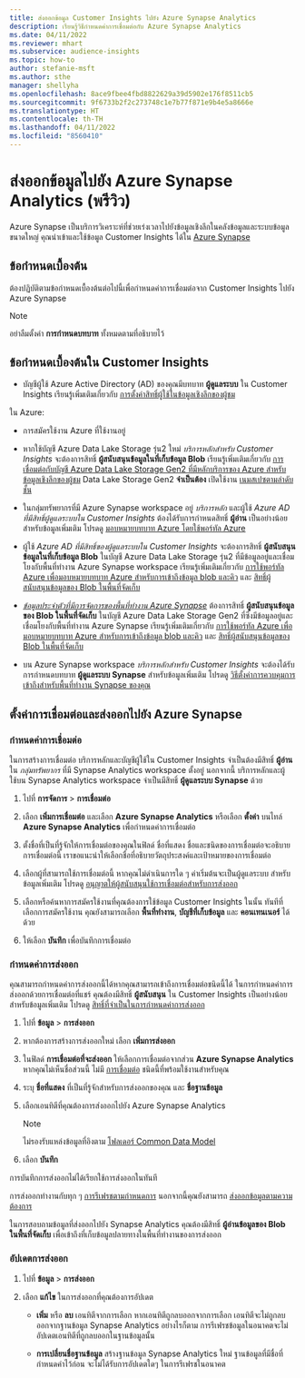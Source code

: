 ```yaml
---
title: ส่งออกข้อมูล Customer Insights ไปยัง Azure Synapse Analytics
description: เรียนรู้วิธีกำหนดค่าการเชื่อมต่อกับ Azure Synapse Analytics
ms.date: 04/11/2022
ms.reviewer: mhart
ms.subservice: audience-insights
ms.topic: how-to
author: stefanie-msft
ms.author: sthe
manager: shellyha
ms.openlocfilehash: 8ace9fbee4fbd8822629a39d5902e176f8511cb5
ms.sourcegitcommit: 9f6733b2f2c273748c1e7b77f871e9b4e5a8666e
ms.translationtype: HT
ms.contentlocale: th-TH
ms.lasthandoff: 04/11/2022
ms.locfileid: "8560410"
---
```

# <a name="export-data-to-azure-synapse-analytics-preview"></a>ส่งออกข้อมูลไปยัง Azure Synapse Analytics (พรีวิว)

Azure Synapse เป็นบริการวิเคราะห์ที่ช่วยเร่งเวลาไปยังข้อมูลเชิงลึกในคลังข้อมูลและระบบข้อมูลขนาดใหญ่ คุณนำเข้าและใช้ข้อมูล Customer Insights ได้ใน [Azure Synapse](/azure/synapse-analytics/overview-what-is)

## <a name="prerequisites"></a>ข้อกำหนดเบื้องต้น

ต้องปฏิบัติตามข้อกำหนดเบื้องต้นต่อไปนี้เพื่อกำหนดค่าการเชื่อมต่อจาก Customer Insights ไปยัง Azure Synapse

> [!NOTE]
> อย่าลืมตั้งค่า **การกำหนดบทบาท** ทั้งหมดตามที่อธิบายไว้  

## <a name="prerequisites-in-customer-insights"></a>ข้อกำหนดเบื้องต้นใน Customer Insights

* บัญชีผู้ใช้ Azure Active Directory (AD) ของคุณมีบทบาท **ผู้ดูแลระบบ** ใน Customer Insights เรียนรู้เพิ่มเติมเกี่ยวกับ [การตั้งค่าสิทธิ์ผู้ใช้ในข้อมูลเชิงลึกของผู้ชม](permissions.md#assign-roles-and-permissions)

ใน Azure: 

- การสมัครใช้งาน Azure ที่ใช้งานอยู่

- หากใช้บัญชี Azure Data Lake Storage รุ่น2 ใหม่ *บริการหลักสำหรับ Customer Insights* จะต้องการสิทธิ์ **ผู้สนับสนุนข้อมูลในที่เก็บข้อมูล Blob** เรียนรู้เพิ่มเติมเกี่ยวกับ [การเชื่อมต่อกับบัญชี Azure Data Lake Storage Gen2 ที่มีหลักบริการของ Azure สำหรับข้อมูลเชิงลึกของผู้ชม](connect-service-principal.md) Data Lake Storage Gen2 **จำเป็นต้อง** เปิดใช้งาน [เนมสเปซตามลำดับชั้น](/azure/storage/blobs/data-lake-storage-namespace)

- ในกลุ่มทรัพยากรที่มี Azure Synapse workspace อยู่ *บริการหลัก* และผู้ใช้ *Azure AD ที่มีสิทธิ์ผู้ดูแลระบบใน Customer Insights* ต้องได้รับการกำหนดสิทธิ์ **ผู้อ่าน** เป็นอย่างน้อย สำหรับข้อมูลเพิ่มเติม โปรดดู [มอบหมายบทบาท Azure โดยใช้พอร์ทัล Azure](/azure/role-based-access-control/role-assignments-portal)

- ผู้ใช้ *Azure AD ที่มีสิทธิ์ของผู้ดูแลระบบใน Customer Insights* จะต้องการสิทธิ์ **ผู้สนับสนุนข้อมูลในที่เก็บข้อมูล Blob** ในบัญชี Azure Data Lake Storage รุ่น2 ที่มีข้อมูลอยู่และเชื่อมโยงกับพื้นที่ทำงาน Azure Synapse workspace เรียนรู้เพิ่มเติมเกี่ยวกับ [การใช้พอร์ทัล Azure เพื่อมอบหมายบทบาท Azure สำหรับการเข้าถึงข้อมูล blob และคิว](/azure/storage/common/storage-auth-aad-rbac-portal) และ [สิทธิ์ผู้สนับสนุนข้อมูลของ Blob ในพื้นที่จัดเก็บ](/azure/role-based-access-control/built-in-roles#storage-blob-data-contributor)

- *[ข้อมูลประจำตัวที่มีการจัดการของพื้นที่ทำงาน Azure Synapse](/azure/synapse-analytics/security/synapse-workspace-managed-identity)* ต้องการสิทธิ์ **ผู้สนับสนุนข้อมูลของ Blob ในพื้นที่จัดเก็บ** ในบัญชี Azure Data Lake Storage Gen2 ที่ซึ่งมีข้อมูลอยู่และเชื่อมโยงกับพื้นที่ทำงาน Azure Synapse เรียนรู้เพิ่มเติมเกี่ยวกับ [การใช้พอร์ทัล Azure เพื่อมอบหมายบทบาท Azure สำหรับการเข้าถึงข้อมูล blob และคิว](/azure/storage/common/storage-auth-aad-rbac-portal) และ [สิทธิ์ผู้สนับสนุนข้อมูลของ Blob ในพื้นที่จัดเก็บ](/azure/role-based-access-control/built-in-roles#storage-blob-data-contributor)

- บน Azure Synapse workspace *บริการหลักสำหรับ Customer Insights* จะต้องได้รับการกำหนดบทบาท **ผู้ดูแลระบบ Synapse** สำหรับข้อมูลเพิ่มเติม โปรดดู [วิธีตั้งค่าการควบคุมการเข้าถึงสำหรับพื้นที่ทำงาน Synapse ของคุณ](/azure/synapse-analytics/security/how-to-set-up-access-control)

## <a name="set-up-the-connection-and-export-to-azure-synapse"></a>ตั้งค่าการเชื่อมต่อและส่งออกไปยัง Azure Synapse

### <a name="configure-a-connection"></a>กำหนดค่าการเชื่อมต่อ

ในการสร้างการเชื่อมต่อ บริการหลักและบัญชีผู้ใช้ใน Customer Insights จำเป็นต้องมีสิทธิ์ **ผู้อ่าน** ใน *กลุ่มทรัพยากร* ที่มี Synapse Analytics workspace ตั้งอยู่ นอกจากนี้ บริการหลักและผู้ใช้บน Synapse Analytics workspace จำเป็นมีสิทธิ์ **ผู้ดูแลระบบ Synapse** ด้วย 

1. ไปที่ **การจัดการ** > **การเชื่อมต่อ**

1. เลือก **เพิ่มการเชื่อมต่อ** และเลือก **Azure Synapse Analytics** หรือเลือก **ตั้งค่า** บนไทล์ **Azure Synapse Analytics** เพื่อกำหนดค่าการเชื่อมต่อ

1. ตั้งชื่อที่เป็นที่รู้จักให้การเชื่อมต่อของคุณในฟิลด์ ชื่อที่แสดง ชื่อและชนิดของการเชื่อมต่อจะอธิบายการเชื่อมต่อนี้ เราขอแนะนำให้เลือกชื่อที่อธิบายวัตถุประสงค์และเป้าหมายของการเชื่อมต่อ

1. เลือกผู้ที่สามารถใช้การเชื่อมต่อนี้ หากคุณไม่ดำเนินการใด ๆ ค่าเริ่มต้นจะเป็นผู้ดูแลระบบ สำหรับข้อมูลเพิ่มเติม โปรดดู [อนุญาตให้ผู้สนับสนุนใช้การเชื่อมต่อสำหรับการส่งออก](connections.md#allow-contributors-to-use-a-connection-for-exports)

1. เลือกหรือค้นหาการสมัครใช้งานที่คุณต้องการใช้ข้อมูล Customer Insights ในนั้น ทันทีที่เลือกการสมัครใช้งาน คุณยังสามารถเลือก **พื้นที่ทำงาน**, **บัญชีที่เก็บข้อมูล** และ **คอนเทนเนอร์** ได้ด้วย

1. ให้เลือก **บันทึก** เพื่อบันทึกการเชื่อมต่อ

### <a name="configure-an-export"></a>กำหนดค่าการส่งออก

คุณสามารถกำหนดค่าการส่งออกนี้ได้หากคุณสามารถเข้าถึงการเชื่อมต่อชนิดนี้ได้ ในการกำหนดค่าการส่งออกด้วยการเชื่อมต่อที่แชร์ คุณต้องมีสิทธิ์ **ผู้สนับสนุน** ใน Customer Insights เป็นอย่างน้อย สำหรับข้อมูลเพิ่มเติม โปรดดู [สิทธิ์ที่จำเป็นในการกำหนดค่าการส่งออก](export-destinations.md#set-up-a-new-export)

1. ไปที่ **ข้อมูล** > **การส่งออก**

1. หากต้องการสร้างการส่งออกใหม่ เลือก **เพิ่มการส่งออก**

1. ในฟิลด์ **การเชื่อมต่อที่จะส่งออก** ให้เลือกการเชื่อมต่อจากส่วน **Azure Synapse Analytics** หากคุณไม่เห็นชื่อส่วนนี้ ไม่มี [การเชื่อมต่อ](connections.md) ชนิดนี้ที่พร้อมใช้งานสำหรับคุณ

1. ระบุ **ชื่อที่แสดง** ที่เป็นที่รู้จักสำหรับการส่งออกของคุณ และ **ชื่อฐานข้อมูล**

1. เลือกเอนทิตีที่คุณต้องการส่งออกไปยัง Azure Synapse Analytics
   > [!NOTE]
   > ไม่รองรับแหล่งข้อมูลที่อิงตาม [โฟลเดอร์ Common Data Model](connect-common-data-model.md)

2. เลือก **บันทึก**

การบันทึกการส่งออกไม่ได้เรียกใช้การส่งออกในทันที

การส่งออกทำงานกับทุก ๆ [การรีเฟรชตามกำหนดการ](system.md#schedule-tab) นอกจากนี้คุณยังสามารถ [ส่งออกข้อมูลตามความต้องการ](export-destinations.md#run-exports-on-demand)

ในการสอบถามข้อมูลที่ส่งออกไปยัง Synapse Analytics คุณต้องมีสิทธิ์ **ผู้อ่านข้อมูลของ Blob ในพื้นที่จัดเก็บ** เพื่อเข้าถึงที่เก็บข้อมูลปลายทางในพื้นที่ทำงานของการส่งออก 

### <a name="update-an-export"></a>อัปเดตการส่งออก

1. ไปที่ **ข้อมูล** > **การส่งออก**

1. เลือก **แก้ไข** ในการส่งออกที่คุณต้องการอัปเดต

   - **เพิ่ม** หรือ **ลบ** เอนทิตีจากการเลือก หากเอนทิตีถูกลบออกจากการเลือก เอนทิตีจะไม่ถูกลบออกจากฐานข้อมูล Synapse Analytics อย่างไรก็ตาม การรีเฟรชข้อมูลในอนาคตจะไม่อัปเดตเอนทิตีที่ถูกลบออกในฐานข้อมูลนั้น

   - **การเปลี่ยนชื่อฐานข้อมูล** สร้างฐานข้อมูล Synapse Analytics ใหม่ ฐานข้อมูลที่มีชื่อที่กำหนดค่าไว้ก่อน จะไม่ได้รับการอัปเดตใดๆ ในการรีเฟรชในอนาคต
